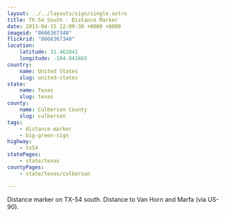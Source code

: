 ```yaml
---
layout: ../../layouts/sign/single.astro
title: TX-54 South - Distance Marker
date: 2013-04-15 12:09:30 +0000 +0000
imageid: "8666367348"
flickrid: "8666367348"
location:
    latitude: 31.462041
    longitude: -104.841665
country:
    name: United States
    slug: united-states
state:
    name: Texas
    slug: texas
county:
    name: Culberson County
    slug: culberson
tags:
    - distance-marker
    - big-green-sign
highway:
    - tx54
statePages:
    - state/texas
countyPages:
    - state/texas/culberson

---
```

Distance marker on TX-54 south.  Distance to Van Horn and Marfa (via US-90).